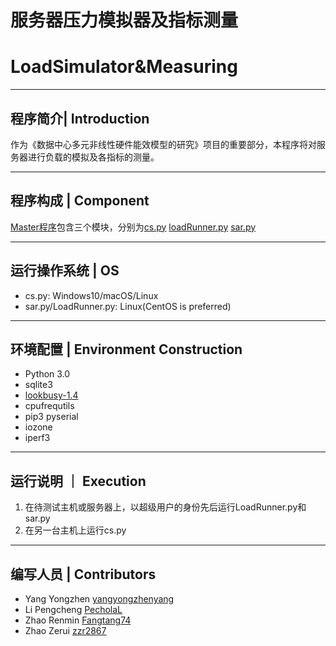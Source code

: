 # 服务器压力模拟器及指标测量
# LoadSimulator&Measuring
- - -
## 程序简介| Introduction
作为《数据中心多元非线性硬件能效模型的研究》项目的重要部分，本程序将对服务器进行负载的模拟及各指标的测量。
- - -
## 程序构成 | Component
[Master程序]包含三个模块，分别为[cs.py] [loadRunner.py] [sar.py]
- - -
## 运行操作系统 | OS
* cs.py: Windows10/macOS/Linux
* sar.py/LoadRunner.py: Linux(CentOS is preferred)
- - -
## 环境配置 | Environment Construction
* Python 3.0
* sqlite3
* [lookbusy-1.4]
* cpufrequtils
* pip3 pyserial
* iozone
* iperf3
- - -
## 运行说明 ｜ Execution
1. 在待测试主机或服务器上，以超级用户的身份先后运行LoadRunner.py和sar.py
2. 在另一台主机上运行cs.py
- - -
## 编写人员 | Contributors
* Yang Yongzhen [yangyongzhenyang][1]
* Li Pengcheng [PecholaL][2]
* Zhao Renmin [Fangtang74][3]
* Zhao Zerui [zzr2867][4]

[1]: https://github.com/yangyongzhenyang
[2]: https://github.com/PecholaL
[3]: https://github.com/Fangtang74
[4]: https://github.com/zzr2867
[lookbusy-1.4]:https://github.com/2018SEUer/LoadSimulator-Measuring/blob/main/Environment%20Construction/lookbusy-1.4.tar
[cs.py]:https://github.com/2018SEUer/LoadSimulator-Measuring/blob/main/Master%20Program/cs.py
[loadRunner.py]:https://github.com/2018SEUer/LoadSimulator-Measuring/blob/main/Master%20Program/loadRunner.py
[sar.py]:https://github.com/2018SEUer/LoadSimulator-Measuring/blob/main/Master%20Program/sar.py
[Master程序]:https://github.com/2018SEUer/LoadSimulator-Measuring/tree/main/Master%20Program/
